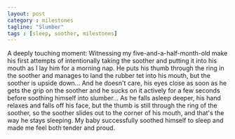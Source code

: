 ```yaml
---
layout: post
category : milestones
tagline: "Slumber"
tags : [sleep, soother, milestones]
---
```


A deeply touching moment: Witnessing my five-and-a-half-month-old make his first attempts of intentionally taking the soother and putting it into his mouth as I lay him for a morning nap. He puts his thumb through the ring in the soother and manages to land the rubber tet into his mouth, but the soother is upside down... And he doesn't care, his eyes close as soon as he gets the grip on the soother and he sucks on it actively for a few seconds before soothing himself into slumber... As he falls asleep deeper,  his hand relaxes and falls off his face, but the thumb is still through the ring of the soother, so the soother slides out to the corner of his mouth, and that's the way he stays sleeping. My baby successfully soothed himself to sleep and made me feel both tender and proud.
